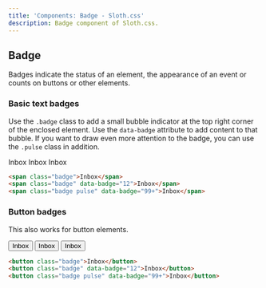 ```yaml
---
title: 'Components: Badge - Sloth.css'
description: Badge component of Sloth.css.
---
```


## Badge

Badges indicate the status of an element, the appearance of an event or counts on buttons or other elements.

### Basic text badges

Use the `.badge` class to add a small bubble indicator at the top right corner of the enclosed element. Use the `data-badge` attribute to add content to that bubble. If you want to draw even more attention to the badge, you can use the `.pulse` class in addition.

<div class="demo flex gap-8">
  <span class="badge">Inbox</span>
  <span class="badge" data-badge="12">Inbox</span>
  <span class="badge pulse" data-badge="99+">Inbox</span>
</div>

```html
<span class="badge">Inbox</span>
<span class="badge" data-badge="12">Inbox</span>
<span class="badge pulse" data-badge="99+">Inbox</span>
```

### Button badges

This also works for button elements.

<div class="demo flex gap-8">
  <button class="badge">Inbox</button>
  <button class="badge" data-badge="12">Inbox</button>
  <button class="badge pulse" data-badge="99+">Inbox</button>
</div>

```html
<button class="badge">Inbox</button>
<button class="badge" data-badge="12">Inbox</button>
<button class="badge pulse" data-badge="99+">Inbox</button>
```
